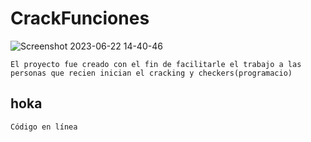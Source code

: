 # CrackFunciones


![Screenshot 2023-06-22 14-40-46](https://github.com/CrackerVNTT/CrackFunciones/assets/137449559/4fe95f77-2267-48e9-8281-fe4c3143d183)

`El proyecto fue creado con el fin de facilitarle el trabajo a las personas que recien inician el cracking y checkers(programacio)`

## **hoka** ##
`Código en línea`
